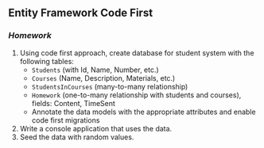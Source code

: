 ## Entity Framework Code First

### _Homework_

1. Using code first approach, create database for student system with the following tables:
    * `Students` (with Id, Name, Number, etc.)
    * `Courses` (Name, Description, Materials, etc.)
    * `StudentsInCourses` (many-to-many relationship)
    * `Homework` (one-to-many relationship with students and courses), fields: Content, TimeSent
    * Annotate the data models with the appropriate attributes and enable code first migrations
1. Write a console application that uses the data.
1. Seed the data with random values.